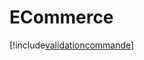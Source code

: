 # ECommerce

[!include[validationcommande](ecommerce.validationcommande.autogen.md)]

















































































